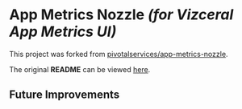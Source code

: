# App Metrics Nozzle *(for Vizceral App Metrics UI)*

This project was forked from [pivotalservices/app-metrics-nozzle](https://github.com/pivotalservices/app-metrics-nozzle).

The original **README** can be viewed [here](README.orig.md).

## Future Improvements
